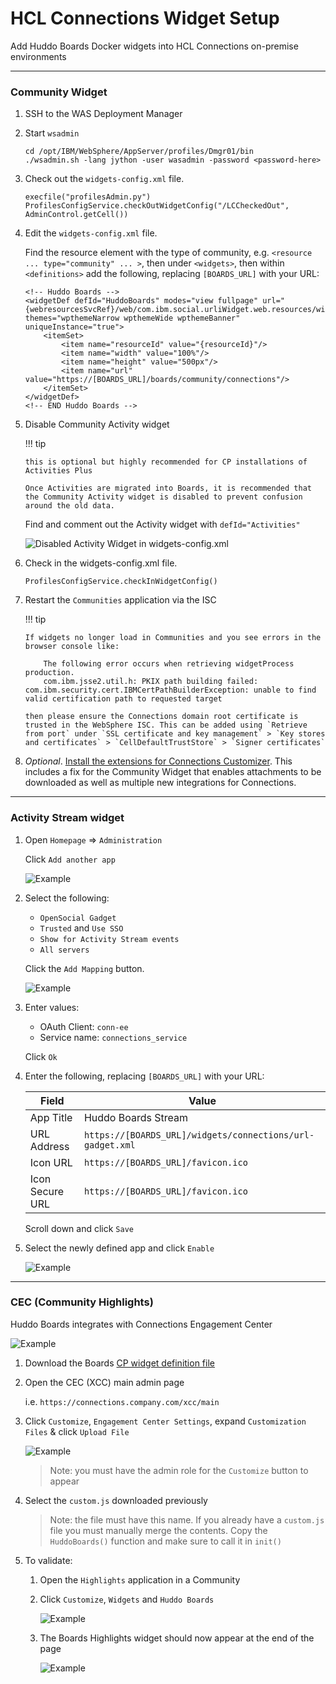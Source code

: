 # HCL Connections Widget Setup

Add Huddo Boards Docker widgets into HCL Connections on-premise environments

---

### Community Widget

1.  SSH to the WAS Deployment Manager

1.  Start `wsadmin`

        cd /opt/IBM/WebSphere/AppServer/profiles/Dmgr01/bin
        ./wsadmin.sh -lang jython -user wasadmin -password <password-here>

1.  Check out the `widgets-config.xml` file.

        execfile("profilesAdmin.py")
        ProfilesConfigService.checkOutWidgetConfig("/LCCheckedOut", AdminControl.getCell())

1.  Edit the `widgets-config.xml` file.

    Find the resource element with the type of community, e.g. `<resource ... type="community" ... >`, then under `<widgets>`, then within `<definitions>` add the following, replacing `[BOARDS_URL]` with your URL:

        <!-- Huddo Boards -->
        <widgetDef defId="HuddoBoards" modes="view fullpage" url="{webresourcesSvcRef}/web/com.ibm.social.urliWidget.web.resources/widget/urlWidget.xml" themes="wpthemeNarrow wpthemeWide wpthemeBanner" uniqueInstance="true">
            <itemSet>
                <item name="resourceId" value="{resourceId}"/>
                <item name="width" value="100%"/>
                <item name="height" value="500px"/>
                <item name="url" value="https://[BOARDS_URL]/boards/community/connections"/>
            </itemSet>
        </widgetDef>
        <!-- END Huddo Boards -->

1.  Disable Community Activity widget

    !!! tip

        this is optional but highly recommended for CP installations of Activities Plus

        Once Activities are migrated into Boards, it is recommended that the Community Activity widget is disabled to prevent confusion around the old data.

    Find and comment out the Activity widget with `defId="Activities"`

      <!-- Deprecated Activities widget, replaced by Activities Plus / Boards
      ...
      End of Deprecated Activities widget -->

    ![Disabled Activity Widget in widgets-config.xml](../../assets/connections/widget-disable-activities.png)

1.  Check in the widgets-config.xml file.

        ProfilesConfigService.checkInWidgetConfig()

1.  Restart the `Communities` application via the ISC

    !!! tip

        If widgets no longer load in Communities and you see errors in the browser console like:

            The following error occurs when retrieving widgetProcess production.
            com.ibm.jsse2.util.h: PKIX path building failed: com.ibm.security.cert.IBMCertPathBuilderException: unable to find valid certification path to requested target

        then please ensure the Connections domain root certificate is trusted in the WebSphere ISC. This can be added using `Retrieve from port` under `SSL certificate and key management` > `Key stores and certificates` > `CellDefaultTrustStore` > `Signer certificates`

1.  _Optional_. [Install the extensions for Connections Customizer](./customizer/integrations.md). This includes a fix for the Community Widget that enables attachments to be downloaded as well as multiple new integrations for Connections.

---

### Activity Stream widget

1. Open `Homepage` => `Administration`

    Click `Add another app`

    ![Example](../../assets/connections/homepage/admin.png)

1. Select the following:

    - `OpenSocial Gadget`
    - `Trusted` and `Use SSO`
    - `Show for Activity Stream events`
    - `All servers`

    Click the `Add Mapping` button.

    ![Example](../../assets/connections/homepage/admin2.png)

1. Enter values:

    - OAuth Client: `conn-ee`
    - Service name: `connections_service`

    Click `Ok`

1. Enter the following, replacing `[BOARDS_URL]` with your URL:

    | Field           | Value                                                     |
    | --------------- | --------------------------------------------------------- |
    | App Title       | Huddo Boards Stream                                       |
    | URL Address     | `https://[BOARDS_URL]/widgets/connections/url-gadget.xml` |
    | Icon URL        | `https://[BOARDS_URL]/favicon.ico`                        |
    | Icon Secure URL | `https://[BOARDS_URL]/favicon.ico`                        |

    Scroll down and click `Save`

1. Select the newly defined app and click `Enable`

    ![Example](../../assets/connections/homepage/admin6.png)

---

### CEC (Community Highlights)

Huddo Boards integrates with Connections Engagement Center

![Example](../../assets/connections/highlights/boards.png)

1. Download the Boards [CP widget definition file](../../assets/boards/cp/custom.js)

1. Open the CEC (XCC) main admin page

    i.e. `https://connections.company.com/xcc/main`

1. Click `Customize`, `Engagement Center Settings`, expand `Customization Files` & click `Upload File`

    ![Example](../../assets/connections/highlights/fileupload.png)

    > Note: you must have the admin role for the `Customize` button to appear

1. Select the `custom.js` downloaded previously

    > Note: the file must have this name. If you already have a `custom.js` file you must manually merge the contents. Copy the `HuddoBoards()` function and make sure to call it in `init()`

1. To validate:

    1. Open the `Highlights` application in a Community
    1. Click `Customize`, `Widgets` and `Huddo Boards`

        ![Example](../../assets/connections/highlights/add-boards.png)

    1. The Boards Highlights widget should now appear at the end of the page

        ![Example](../../assets/connections/highlights/boards.png)
